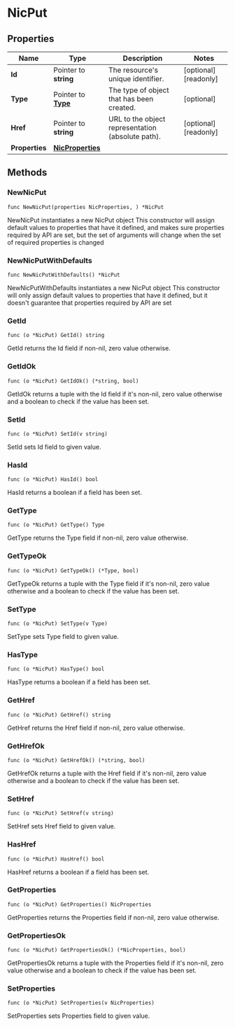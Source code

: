 # NicPut

## Properties

|Name | Type | Description | Notes|
|------------ | ------------- | ------------- | -------------|
|**Id** | Pointer to **string** | The resource&#39;s unique identifier. | [optional] [readonly] |
|**Type** | Pointer to [**Type**](Type.md) | The type of object that has been created. | [optional] |
|**Href** | Pointer to **string** | URL to the object representation (absolute path). | [optional] [readonly] |
|**Properties** | [**NicProperties**](NicProperties.md) |  | |

## Methods

### NewNicPut

`func NewNicPut(properties NicProperties, ) *NicPut`

NewNicPut instantiates a new NicPut object
This constructor will assign default values to properties that have it defined,
and makes sure properties required by API are set, but the set of arguments
will change when the set of required properties is changed

### NewNicPutWithDefaults

`func NewNicPutWithDefaults() *NicPut`

NewNicPutWithDefaults instantiates a new NicPut object
This constructor will only assign default values to properties that have it defined,
but it doesn't guarantee that properties required by API are set

### GetId

`func (o *NicPut) GetId() string`

GetId returns the Id field if non-nil, zero value otherwise.

### GetIdOk

`func (o *NicPut) GetIdOk() (*string, bool)`

GetIdOk returns a tuple with the Id field if it's non-nil, zero value otherwise
and a boolean to check if the value has been set.

### SetId

`func (o *NicPut) SetId(v string)`

SetId sets Id field to given value.

### HasId

`func (o *NicPut) HasId() bool`

HasId returns a boolean if a field has been set.

### GetType

`func (o *NicPut) GetType() Type`

GetType returns the Type field if non-nil, zero value otherwise.

### GetTypeOk

`func (o *NicPut) GetTypeOk() (*Type, bool)`

GetTypeOk returns a tuple with the Type field if it's non-nil, zero value otherwise
and a boolean to check if the value has been set.

### SetType

`func (o *NicPut) SetType(v Type)`

SetType sets Type field to given value.

### HasType

`func (o *NicPut) HasType() bool`

HasType returns a boolean if a field has been set.

### GetHref

`func (o *NicPut) GetHref() string`

GetHref returns the Href field if non-nil, zero value otherwise.

### GetHrefOk

`func (o *NicPut) GetHrefOk() (*string, bool)`

GetHrefOk returns a tuple with the Href field if it's non-nil, zero value otherwise
and a boolean to check if the value has been set.

### SetHref

`func (o *NicPut) SetHref(v string)`

SetHref sets Href field to given value.

### HasHref

`func (o *NicPut) HasHref() bool`

HasHref returns a boolean if a field has been set.

### GetProperties

`func (o *NicPut) GetProperties() NicProperties`

GetProperties returns the Properties field if non-nil, zero value otherwise.

### GetPropertiesOk

`func (o *NicPut) GetPropertiesOk() (*NicProperties, bool)`

GetPropertiesOk returns a tuple with the Properties field if it's non-nil, zero value otherwise
and a boolean to check if the value has been set.

### SetProperties

`func (o *NicPut) SetProperties(v NicProperties)`

SetProperties sets Properties field to given value.




